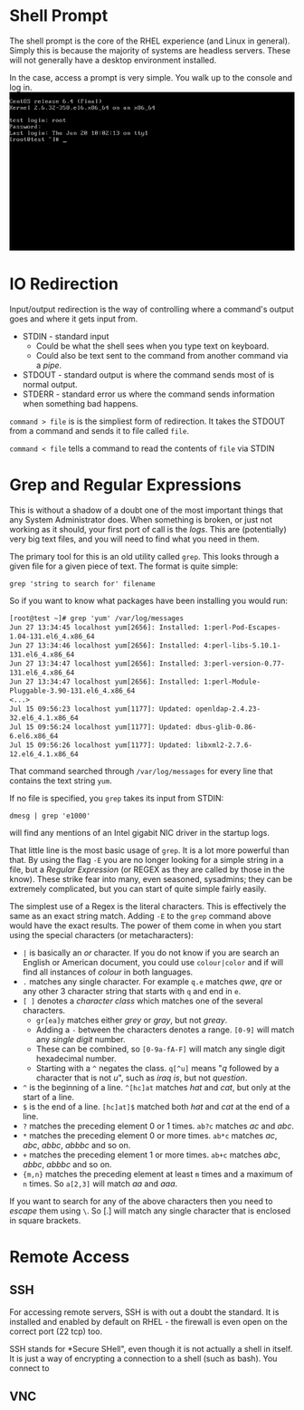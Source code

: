 # Shell Prompt

The shell prompt is the core of the RHEL experience (and Linux in general). Simply this is because the majority of systems are headless servers. These will not generally have a desktop environment installed.

In the case, access a prompt is very simple. You walk up to the console and log in.
![console screenshot](https://raw.githubusercontent.com/chriscowley/gitbook-lean_rhcsa/master/assets/console-screenshot.png)

# IO Redirection

Input/output redirection is the way of controlling where a command's output goes and where it gets input from. 

* STDIN - standard input
  * Could be what the shell sees when you type text on keyboard.
  * Could also be text sent to the command from another command via a _pipe_.
* STDOUT - standard output is where the command sends most of is normal output.
* STDERR - standard error us where the command sends information when something bad happens.


`command > file` is is the simpliest form of redirection. It takes the STDOUT from a command and sends it to file called `file`.

`command < file` tells a command to read the contents of `file` via STDIN

# Grep and Regular Expressions

This is without a shadow of a doubt one of the most important things that any System Administrator does. When something is broken, or just not working as it should, your first port of call is the _logs_. This are (potentially) very big text files, and you will need to find what you need in them.

The primary tool for this is an old utility called `grep`. This looks through a given file for a given piece of text. The format is quite simple:

```
grep 'string to search for' filename
```

So if you want to know what packages have been installing you would run:

```
[root@test ~]# grep 'yum' /var/log/messages
Jun 27 13:34:45 localhost yum[2656]: Installed: 1:perl-Pod-Escapes-1.04-131.el6_4.x86_64
Jun 27 13:34:46 localhost yum[2656]: Installed: 4:perl-libs-5.10.1-131.el6_4.x86_64
Jun 27 13:34:47 localhost yum[2656]: Installed: 3:perl-version-0.77-131.el6_4.x86_64
Jun 27 13:34:47 localhost yum[2656]: Installed: 1:perl-Module-Pluggable-3.90-131.el6_4.x86_64
<...>
Jul 15 09:56:23 localhost yum[1177]: Updated: openldap-2.4.23-32.el6_4.1.x86_64
Jul 15 09:56:24 localhost yum[1177]: Updated: dbus-glib-0.86-6.el6.x86_64
Jul 15 09:56:26 localhost yum[1177]: Updated: libxml2-2.7.6-12.el6_4.1.x86_64
```

That command searched through `/var/log/messages` for every line that contains the text string `yum`.

If no file is specified, you `grep` takes its input from STDIN:

```
dmesg | grep 'e1000'
```

will find any mentions of an Intel gigabit NIC driver in the startup logs.

That little line is the most basic usage of `grep`. It is a lot more powerful than that. By using the flag `-E` you are no longer looking for a simple string in a file, but a _Regular Expression_ (or REGEX as they are called by those in the know). These strike fear into many, even seasoned, sysadmins; they can be extremely complicated, but you can start of quite simple fairly easily.

The simplest use of a Regex is the literal characters. This is effectively the same as an exact string match. Adding `-E` to the `grep` command above would have the exact results. The power of them come in when you start using the special characters (or metacharacters):

  * `|` is basically an *or* character. If you do not know if you are search an English or American document, you could use `colour|color` and if will find all instances of  *colour* in both languages.
  * `.` matches any single character. For example `q.e` matches *qwe*, *qre* or any other 3 character string that starts with `q` and end in `e`.
  * `[ ]` denotes a _character class_ which matches one of the several characters.
    * `gr[ea]y` matches either *grey* or *gray*, but not *greay*.
    * Adding a `-` between the characters denotes a range. `[0-9]` will match any *single digit* number.
    * These can be combined, so `[0-9a-fA-F]` will match any single digit hexadecimal number.
    * Starting with a `^` negates the class. `q[^u]` means "*q* followed by a character that is not *u*", such as *iraq is*, but not *question*.
  *  `^` is the beginning of a line. `^[hc]at` matches *hat* and *cat*, but only at the start of a line.
  * `$` is the end of a line. `[hc]at]$` matched both *hat* and *cat* at the end of a line.
  * `?` matches the preceding element 0 or 1 times. `ab?c` matches *ac* and *abc*. 
  * `*` matches the preceding element 0 or more times. `ab*c` matches *ac*, *abc*, *abbc*, *abbbc* and so on.
  * `+` matches the preceding element 1 or more times. `ab+c` matches *abc*, *abbc*, *abbbc* and so on. 
  * `{m,n}` matches the preceding element at least `m` times and a maximum of `n` times. So `a[2,3]` will match *aa* and *aaa*. 

If you want to search for any of the above characters then you need to *escape* them using `\`. So \[.\] will match any single character that is enclosed in square brackets.

# Remote Access
## SSH
For accessing remote servers, SSH is with out a doubt the standard. It is installed and enabled by default on RHEL - the firewall is even open on the correct port (22 tcp) too.

SSH stands for *Secure SHell", even though it is not actually a shell in itself. It is just a way of encrypting a connection to a shell (such as bash). You connect to 

## VNC
